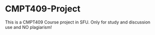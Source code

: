 # CMPT409-Project

This is a CMPT409 Course project in SFU. Only for study and discussion use and NO plagiarism!
